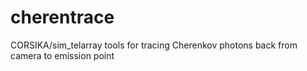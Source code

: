 # cherentrace
CORSIKA/sim_telarray tools for tracing Cherenkov photons back from camera to emission point
